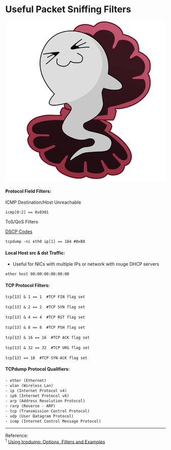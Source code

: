 # Useful Packet Sniffing Filters

![image](/img/ghost_in_the_shell.png)

#### Protocol Field Filters:

ICMP Destination/Host Unreachable
```
icmp[0:2] == 0x0301
```

ToS/QoS Filters

[DSCP Codes](https://www.tucny.com/Home/dscp-tos)
```
tcpdump -ni eth0 ip[1] == 184 #0xB8
```

#### Local Host src & dst Traffic:
- Useful for NICs with multiple IPs or network with rouge DHCP servers
```
ether host 00:00:00:00:00:00
```

#### TCP Protocol Filters:
```
tcp[13] & 1 == 1  #TCP FIN flag set

tcp[13] & 2 == 2  #TCP SYN flag set

tcp[13] & 4 == 4  #TCP RST flag set

tcp[13] & 8 == 8  #TCP PSH flag set

tcp[13] & 16 == 16  #TCP ACK flag set

tcp[13] & 32 == 32  #TCP URG flag set

tcp[13] == 18  #TCP SYN-ACK flag set
```

#### TCPdump Protocol Qualifiers:
```
- ether (Ethernet)
- wlan (Wireless Lan)
- ip (Internet Protocol v4)
- ip6 (Internet Protocol v6)
- arp (Address Resolution Protocol)
- rarp (Reverse - ARP)
- tcp (Transmission Control Protocol)
- udp (User Datagram Protocol)
- icmp (Internet Control Message Protocol)
```

---
Reference:  
<sup>1</sup> [Using tcpdump: Options, Filters and Examples](https://upskilld.com/learn/using-tcpdump-options-filters-and-examples/)
